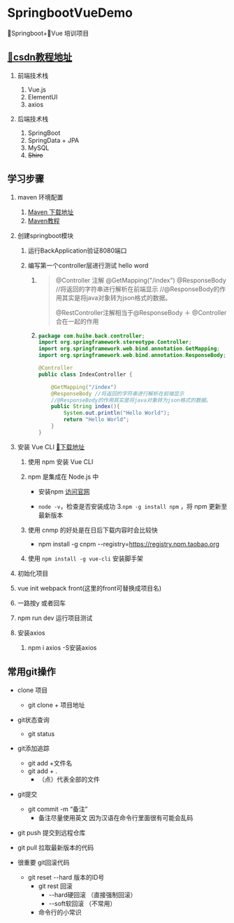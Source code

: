 # SpringbootVueDemo
👢Springboot+🎄Vue 培训项目

## [🎉csdn教程地址](https://learner.blog.csdn.net/article/details/88925013)
1. 前端技术栈
   	1. Vue.js
   2. ElementUI
   3. axios
   
2. 后端技术栈
   1. SpringBoot
   2. SpringData + JPA
   3. MySQL
   4. ~~Shiro~~

##   学习步骤

1. maven 环境配置 

   1. [Maven 下载地址](http://maven.apache.org/download.cgi) 
   2. [Maven教程](https://www.runoob.com/maven/maven-setup.html)

2. 创建springboot模块

   1. 运行BackApplication验证8080端口

   2. 编写第一个controller层进行测试 hello word

      1. > @Controller 注解
         > @GetMapping("/index")
         > @ResponseBody //将返回的字符串进行解析在前端显示
         > //@ResponseBody的作用其实是将java对象转为json格式的数据。
         >
         > @RestController注解相当于@ResponseBody ＋ @Controller合在一起的作用

      2. ```java
         package com.huihe.back.controller;
         import org.springframework.stereotype.Controller;
         import org.springframework.web.bind.annotation.GetMapping;
         import org.springframework.web.bind.annotation.ResponseBody;
         
         @Controller
         public class IndexController {
         
             @GetMapping("/index")
             @ResponseBody //将返回的字符串进行解析在前端显示
             //@ResponseBody的作用其实是将java对象转为json格式的数据。
             public String index(){
                 System.out.println("Hello World");
                 return "Hello World";
             }
         }
         
         ```

3. 安装 Vue CLI  [🔗下载地址](https://nodejs.org/en/)

   1. 使用 npm 安装 Vue CLI  
   2. npm 是集成在 Node.js 中  

      - 安装npm [访问官网](https://nodejs.org/en/)

      - `node -v`，检查是否安装成功
   3.`npm -g install npm` ，将 npm 更新至最新版本
   4. 使用 cnmp 的好处是在日后下载内容时会比较快
      - npm install -g cnpm --registry=https://registry.npm.taobao.org
   5. 使用 `npm install -g vue-cli` 安装脚手架
   
4.  初始化项目

   1. vue init webpack front(这里的front可替换成项目名)
   2. 一路按y 或者回车
   3. npm run dev 运行项目测试

5. 安装axios

   1. npm i axios -S安装axios



## 常用git操作

- clone 项目
  - git clone + 项目地址
- git状态查询
  - git status
- git添加追踪
  - git add +文件名
  - git add + .
    - （点）代表全部的文件
- git提交 
  - git commit -m “备注”
    - 备注尽量使用英文 因为汉语在命令行里面很有可能会乱码
- git push 提交到远程仓库
- git pull 拉取最新版本的代码

- 很重要 git回滚代码
  - git reset --hard 版本的ID号
    - git rest 回滚 
      - --hard硬回滚 （直接强制回滚）
      - --soft软回滚 （不常用）
    - 命令行的小常识 



